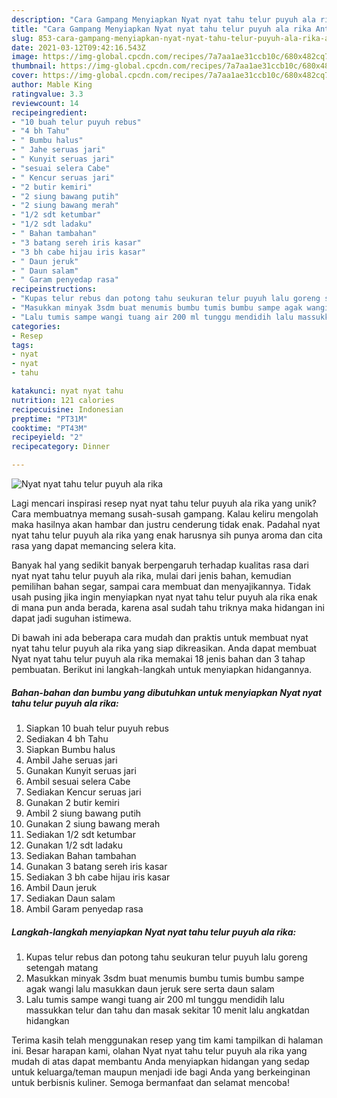 ```yaml
---
description: "Cara Gampang Menyiapkan Nyat nyat tahu telur puyuh ala rika Anti Gagal"
title: "Cara Gampang Menyiapkan Nyat nyat tahu telur puyuh ala rika Anti Gagal"
slug: 853-cara-gampang-menyiapkan-nyat-nyat-tahu-telur-puyuh-ala-rika-anti-gagal
date: 2021-03-12T09:42:16.543Z
image: https://img-global.cpcdn.com/recipes/7a7aa1ae31ccb10c/680x482cq70/nyat-nyat-tahu-telur-puyuh-ala-rika-foto-resep-utama.jpg
thumbnail: https://img-global.cpcdn.com/recipes/7a7aa1ae31ccb10c/680x482cq70/nyat-nyat-tahu-telur-puyuh-ala-rika-foto-resep-utama.jpg
cover: https://img-global.cpcdn.com/recipes/7a7aa1ae31ccb10c/680x482cq70/nyat-nyat-tahu-telur-puyuh-ala-rika-foto-resep-utama.jpg
author: Mable King
ratingvalue: 3.3
reviewcount: 14
recipeingredient:
- "10 buah telur puyuh rebus"
- "4 bh Tahu"
- " Bumbu halus"
- " Jahe seruas jari"
- " Kunyit seruas jari"
- "sesuai selera Cabe"
- " Kencur seruas jari"
- "2 butir kemiri"
- "2 siung bawang putih"
- "2 siung bawang merah"
- "1/2 sdt ketumbar"
- "1/2 sdt ladaku"
- " Bahan tambahan"
- "3 batang sereh iris kasar"
- "3 bh cabe hijau iris kasar"
- " Daun jeruk"
- " Daun salam"
- " Garam penyedap rasa"
recipeinstructions:
- "Kupas telur rebus dan potong tahu seukuran telur puyuh lalu goreng setengah matang"
- "Masukkan minyak 3sdm buat menumis bumbu tumis bumbu sampe agak wangi lalu masukkan daun jeruk sere serta daun salam"
- "Lalu tumis sampe wangi tuang air 200 ml tunggu mendidih lalu massukkan telur dan tahu dan masak sekitar 10 menit lalu angkatdan hidangkan"
categories:
- Resep
tags:
- nyat
- nyat
- tahu

katakunci: nyat nyat tahu 
nutrition: 121 calories
recipecuisine: Indonesian
preptime: "PT31M"
cooktime: "PT43M"
recipeyield: "2"
recipecategory: Dinner

---
```



![Nyat nyat tahu telur puyuh ala rika](https://img-global.cpcdn.com/recipes/7a7aa1ae31ccb10c/680x482cq70/nyat-nyat-tahu-telur-puyuh-ala-rika-foto-resep-utama.jpg)

Lagi mencari inspirasi resep nyat nyat tahu telur puyuh ala rika yang unik? Cara membuatnya memang susah-susah gampang. Kalau keliru mengolah maka hasilnya akan hambar dan justru cenderung tidak enak. Padahal nyat nyat tahu telur puyuh ala rika yang enak harusnya sih punya aroma dan cita rasa yang dapat memancing selera kita.

Banyak hal yang sedikit banyak berpengaruh terhadap kualitas rasa dari nyat nyat tahu telur puyuh ala rika, mulai dari jenis bahan, kemudian pemilihan bahan segar, sampai cara membuat dan menyajikannya. Tidak usah pusing jika ingin menyiapkan nyat nyat tahu telur puyuh ala rika enak di mana pun anda berada, karena asal sudah tahu triknya maka hidangan ini dapat jadi suguhan istimewa.




Di bawah ini ada beberapa cara mudah dan praktis untuk membuat nyat nyat tahu telur puyuh ala rika yang siap dikreasikan. Anda dapat membuat Nyat nyat tahu telur puyuh ala rika memakai 18 jenis bahan dan 3 tahap pembuatan. Berikut ini langkah-langkah untuk menyiapkan hidangannya.

<!--inarticleads1-->

##### Bahan-bahan dan bumbu yang dibutuhkan untuk menyiapkan Nyat nyat tahu telur puyuh ala rika:

1. Siapkan 10 buah telur puyuh rebus
1. Sediakan 4 bh Tahu
1. Siapkan  Bumbu halus
1. Ambil  Jahe seruas jari
1. Gunakan  Kunyit seruas jari
1. Ambil sesuai selera Cabe
1. Sediakan  Kencur seruas jari
1. Gunakan 2 butir kemiri
1. Ambil 2 siung bawang putih
1. Gunakan 2 siung bawang merah
1. Sediakan 1/2 sdt ketumbar
1. Gunakan 1/2 sdt ladaku
1. Sediakan  Bahan tambahan
1. Gunakan 3 batang sereh iris kasar
1. Sediakan 3 bh cabe hijau iris kasar
1. Ambil  Daun jeruk
1. Sediakan  Daun salam
1. Ambil  Garam penyedap rasa




<!--inarticleads2-->

##### Langkah-langkah menyiapkan Nyat nyat tahu telur puyuh ala rika:

1. Kupas telur rebus dan potong tahu seukuran telur puyuh lalu goreng setengah matang
1. Masukkan minyak 3sdm buat menumis bumbu tumis bumbu sampe agak wangi lalu masukkan daun jeruk sere serta daun salam
1. Lalu tumis sampe wangi tuang air 200 ml tunggu mendidih lalu massukkan telur dan tahu dan masak sekitar 10 menit lalu angkatdan hidangkan




Terima kasih telah menggunakan resep yang tim kami tampilkan di halaman ini. Besar harapan kami, olahan Nyat nyat tahu telur puyuh ala rika yang mudah di atas dapat membantu Anda menyiapkan hidangan yang sedap untuk keluarga/teman maupun menjadi ide bagi Anda yang berkeinginan untuk berbisnis kuliner. Semoga bermanfaat dan selamat mencoba!
